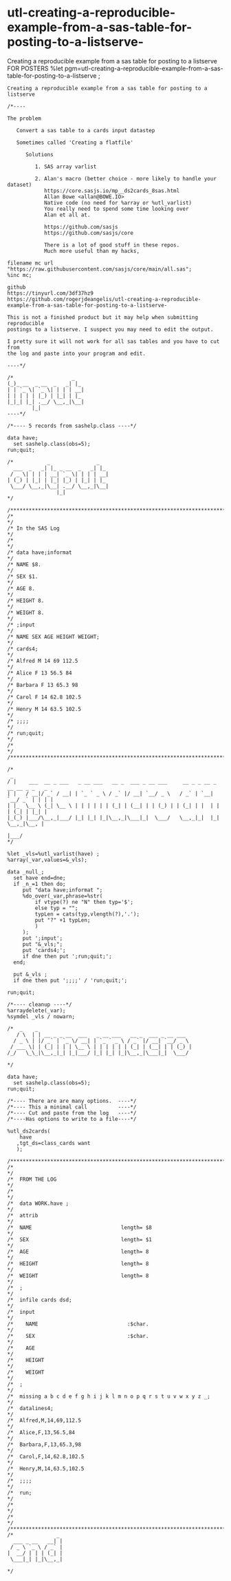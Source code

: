 # utl-creating-a-reproducible-example-from-a-sas-table-for-posting-to-a-listserve-
Creating a reproducible example from a sas table for posting to a listserve FOR POSTERS
    %let pgm=utl-creating-a-reproducible-example-from-a-sas-table-for-posting-to-a-listserve ;

    Creating a reproducible example from a sas table for posting to a listserve

    /*----

    The problem

       Convert a sas table to a cards input datastep

       Sometimes called 'Creating a flatfile'

          Solutions

             1. SAS array varlist

             2. Alan's macro (better choice - more likely to handle your dataset)
                https://core.sasjs.io/mp__ds2cards_8sas.html
                Allan Bowe <allan@BOWE.IO>
                Native code (no need for %array or %utl_varlist)
                You really need to spend some time looking over
                Alan et all at.

                https://github.com/sasjs
                https://github.com/sasjs/core

                There is a lot of good stuff in these repos.
                Much more useful than my hacks,

    filename mc url "https://raw.githubusercontent.com/sasjs/core/main/all.sas";
    %inc mc;

    github
    https://tinyurl.com/3df37hz9
    https://github.com/rogerjdeangelis/utl-creating-a-reproducible-example-from-a-sas-table-for-posting-to-a-listserve-

    This is not a finished product but it may help when submitting reproducible
    postings to a listserve. I suspect you may need to edit the output.

    I pretty sure it will not work for all sas tables and you have to cut from
    the log and paste into your program and edit.

    ----*/

    /*                   _
    (_)_ __  _ __  _   _| |_
    | | `_ \| `_ \| | | | __|
    | | | | | |_) | |_| | |_
    |_|_| |_| .__/ \__,_|\__|
            |_|
    ----*/

    /*---- 5 records from sashelp.class ----*/

    data have;
      set sashelp.class(obs=5);
    run;quit;

    /*           _               _
      ___  _   _| |_ _ __  _   _| |_
     / _ \| | | | __| `_ \| | | | __|
    | (_) | |_| | |_| |_) | |_| | |_
     \___/ \__,_|\__| .__/ \__,_|\__|
                    |_|
    */

    /**************************************************************************************************************************/
    /*                                                                                                                        */
    /* In the SAS Log                                                                                                         */
    /*                                                                                                                        */
    /* data have;informat                                                                                                     */
    /* NAME $8.                                                                                                               */
    /* SEX $1.                                                                                                                */
    /* AGE 8.                                                                                                                 */
    /* HEIGHT 8.                                                                                                              */
    /* WEIGHT 8.                                                                                                              */
    /* ;input                                                                                                                 */
    /* NAME SEX AGE HEIGHT WEIGHT;                                                                                            */
    /* cards4;                                                                                                                */
    /* Alfred M 14 69 112.5                                                                                                   */
    /* Alice F 13 56.5 84                                                                                                     */
    /* Barbara F 13 65.3 98                                                                                                   */
    /* Carol F 14 62.8 102.5                                                                                                  */
    /* Henry M 14 63.5 102.5                                                                                                  */
    /* ;;;;                                                                                                                   */
    /* run;quit;                                                                                                              */
    /*                                                                                                                        */
    /**************************************************************************************************************************/

    /*
     _
    / |    ___  __ _ ___   _ __ ___   __ _  ___ _ __ ___     __ _ _ __ _ __ __ _ _   _
    | |   / __|/ _` / __| | `_ ` _ \ / _` |/ __| `__/ _ \   / _` | `__| `__/ _` | | | |
    | |_  \__ \ (_| \__ \ | | | | | | (_| | (__| | | (_) | | (_| | |  | | | (_| | |_| |
    |_(_) |___/\__,_|___/ |_| |_| |_|\__,_|\___|_|  \___/   \__,_|_|  |_|  \__,_|\__, |
                                                                                 |___/
    */

    %let _vls=%utl_varlist(have) ;
    %array(_var,values=&_vls);

    data _null_;
      set have end=dne;
      if _n_=1 then do;
         put "data have;informat ";
         %do_over(_var,phrase=%str(
             if vtype(?) ne "N" then typ='$';
             else typ = "";
             typLen = cats(typ,vlength(?),'.');
             put "?" +1 typLen;
             )
         );
         put ';input';
         put "&_vls;";
         put 'cards4;';
         if dne then put ';run;quit;';
      end;

      put &_vls ;
      if dne then put ';;;;' / 'run;quit;';

    run;quit;

    /*---- cleanup ----*/
    %arraydelete(_var);
    %symdel _vls / nowarn;

    /*  _    _
       / \  | | __ _ _ __  ___   _ __ ___   __ _  ___ _ __ ___
      / _ \ | |/ _` | `_ \/ __| | `_ ` _ \ / _` |/ __| `__/ _ \
     / ___ \| | (_| | | | \__ \ | | | | | | (_| | (__| | | (_) |
    /_/   \_\_|\__,_|_| |_|___/ |_| |_| |_|\__,_|\___|_|  \___/

    */

    data have;
      set sashelp.class(obs=5);
    run;quit;

    /*---- There are are many options.  ----*/
    /*---- This a minimal call          ----*/
    /*---- Cut and paste from the log   ----*/
    /*----Has options to write to a file----*/

    %utl_ds2cards(
        have
       ,tgt_ds=class_cards want
       );

    /**************************************************************************************************************************/
    /*                                                                                                                        */
    /*  FROM THE LOG                                                                                                          */
    /*                                                                                                                        */
    /*  data WORK.have ;                                                                                                      */
    /*  attrib                                                                                                                */
    /*  NAME                             length= $8                                                                           */
    /*  SEX                              length= $1                                                                           */
    /*  AGE                              length= 8                                                                            */
    /*  HEIGHT                           length= 8                                                                            */
    /*  WEIGHT                           length= 8                                                                            */
    /*  ;                                                                                                                     */
    /*  infile cards dsd;                                                                                                     */
    /*  input                                                                                                                 */
    /*    NAME                             :$char.                                                                            */
    /*    SEX                              :$char.                                                                            */
    /*    AGE                                                                                                                 */
    /*    HEIGHT                                                                                                              */
    /*    WEIGHT                                                                                                              */
    /*  ;                                                                                                                     */
    /*  missing a b c d e f g h i j k l m n o p q r s t u v w x y z _;                                                        */
    /*  datalines4;                                                                                                           */
    /*  Alfred,M,14,69,112.5                                                                                                  */
    /*  Alice,F,13,56.5,84                                                                                                    */
    /*  Barbara,F,13,65.3,98                                                                                                  */
    /*  Carol,F,14,62.8,102.5                                                                                                 */
    /*  Henry,M,14,63.5,102.5                                                                                                 */
    /*  ;;;;                                                                                                                  */
    /*  run;                                                                                                                  */
    /*                                                                                                                        */
    /*                                                                                                                        */
    /**************************************************************************************************************************/
    /*              _
      ___ _ __   __| |
     / _ \ `_ \ / _` |
    |  __/ | | | (_| |
     \___|_| |_|\__,_|

    */
